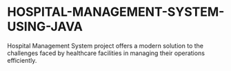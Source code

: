 # HOSPITAL-MANAGEMENT-SYSTEM-USING-JAVA
 Hospital Management System project offers a modern solution to the challenges faced by healthcare facilities in managing their operations efficiently. 
